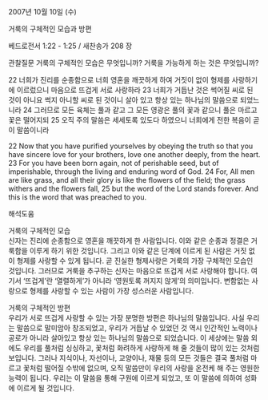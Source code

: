 2007년 10월 10일 (수)

거룩의 구체적인 모습과 방편



베드로전서 1:22 - 1:25 / 새찬송가 208 장


관찰질문
거룩의 구체적인 모습은 무엇입니까? 
거룩을 가능하게 하는 것은 무엇입니까?

22 너희가 진리를 순종함으로 너희 영혼을 깨끗하게 하여 거짓이 없이 형제를 사랑하기에 이르렀으니 마음으로 뜨겁게 서로 사랑하라 23 너희가 거듭난 것은 썩어질 씨로 된 것이 아니요 썩지 아니할 씨로 된 것이니 살아 있고 항상 있는 하나님의 말씀으로 되었느니라 24 그러므로 모든 육체는 풀과 같고 그 모든 영광은 풀의 꽃과 같으니 풀은 마르고 꽃은 떨어지되 25 오직 주의 말씀은 세세토록 있도다 하였으니 너희에게 전한 복음이 곧 이 말씀이니라 

22 Now that you have purified yourselves by obeying the truth so that you have sincere love for your brothers, love one another deeply, from the heart. 23 For you have been born again, not of perishable seed, but of imperishable, through the living and enduring word of God. 24 For, All men are like grass, and all their glory is like the flowers of the field; the grass withers and the flowers fall, 25 but the word of the Lord stands forever. And this is the word that was preached to you.

해석도움





거룩의 구체적인 모습  
신자는 진리에 순종함으로 영혼을 깨끗하게 한 사람입니다. 이와 같은 순종과 정결은 거룩함을 이루게 하기 위한 것입니다. 그리고 이와 같은 단계에 이르게 된 사람은 거짓 없이 형제를 사랑할 수 있게 됩니다. 곧 진실한 형제사랑은 거룩의 가장 구체적인 모습인 것입니다. 그러므로 거룩을 추구하는 신자는 마음으로 뜨겁게 서로 사랑해야 합니다. 여기서 ‘뜨겁게’란  ‘열렬하게’가 아니라 ‘영원토록 꺼지지 않게’의 의미입니다. 변함없는 사랑으로 형제를 사랑할 수 있는 사람이 가장 성스러운 사람입니다.    

거룩의 구체적인 방편  
우리가 서로 뜨겁게 사랑할 수 있는 가장 분명한 방편은 하나님의 말씀입니다. 사실 우리는 말씀으로 말미암아 창조되었고, 우리가 거듭날 수 있었던 것 역시 인간적인 노력이나 공로가 아니라 살아있고 항상 있는 하나님의 말씀으로 되었습니다. 이 세상에는 말씀 외에도 우리를 풀처럼 싱싱하고, 꽃처럼 화려하게 사랑하게 해 줄 것들이 많이 있는 것처럼 보입니다. 그러나 지식이나, 자선이나, 교양이나, 재물 등의 모든 것들은 결국 풀처럼 마르고 꽃처럼 떨어질 수밖에 없으며, 오직 말씀만이 우리의 사랑을 온전케 해 주는 영원한 능력이 됩니다. 우리는 이 말씀을 통해 구원에 이르게 되었고, 또 이 말씀에 의하여 성화에 이르게 될 것입니다.